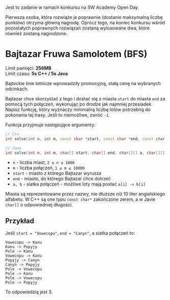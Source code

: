 Jest to zadanie w ramach konkursu na SW Academy Open Day.  

Pierwsza osoba, która rozwiąże je poprawnie (dostanie maksymalną liczbę punktów) otrzyma główną nagrodę.
Oprócz tego, na koniec konkursu wśród pozostałych poprawnych rozwiązań zostaną wylosowane dwa, które również zostaną nagrodzone.

# Bajtazar Fruwa Samolotem (BFS)

Limit pamięci: **256MB**  
Limit czasu: **5s C++ / 5s Java**

Bajtockie linie lotnicze wprowadziły promocyjną, stałą cenę na wybranych odcinkach.

Bajtazar chce skorzystać z tego i dostać się z miasta `start` do miasta `end` za pomocą tych połączeń, wykonując po drodze jak najmniej przesiadek.
Napisz funkcję, który wyznaczy minimalną liczbę lotów potrzebną do pokonania tej trasy. Jeśli to niemożliwe, zwróć `-1`.

Funkcja przyjmuje następujące argumenty:
```cpp
// C++
int solve(int n, int m, const char *start, const char *end, const char **a, const char **b);
```
```Java
// Java
int solve(int n, int m, char[] start, char[] end, char[][] a, char[][] b);
```
- `n` - liczba miast, `2 ≤ n ≤ 1000`
- `m` - liczba połączeń, `1 ≤ m ≤ 10000`
- `start` - miasto z którego Bajtazar wyrusza
- `end` - miasto, do którego Bajtazar chce dotrzeć
- `a, b` - siatka połączeń - możliwe loty mają postać `a[i] -> b[i]`

Miasta są reprezentowane przez nazwy, nie dłuższe niż 10 liter angielskiego alfabetu.
W C++ są one typu `const char*` zakończone zerem, a w Javie `char[]` o odpowiedniej długości.

## Przykład
Jeśli `start = "Vowecopu"`, `end = "Canyn"`, a siatka połączeń to:
```
Vowecopu -> Kanu
Kanu -> Popyjy
Pole -> Kanu
Vowecopu -> Kanu
Popyjy -> Canyn
Canyn -> Popyjy
Pole -> Vowecopu
Pole -> Kanu
Pole -> Vowecopu
Pole -> Popyjy
```
To odpowiedzią jest 3.